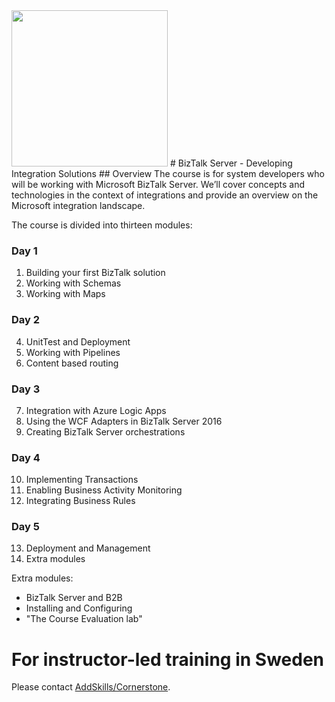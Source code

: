 <img src="http://microservicebus.blob.core.windows.net/img/btslogo_small.png" style="width:250px"/>
# BizTalk Server - Developing Integration Solutions
## Overview 
The course is for system developers who will be working with Microsoft BizTalk Server. We’ll cover concepts and technologies in the context of integrations and provide an overview on the Microsoft integration landscape.

The course is divided into thirteen modules:

### Day 1 
1. Building your first BizTalk solution
2. Working with Schemas
3. Working with Maps 

### Day 2 
4. UnitTest and Deployment
5. Working with Pipelines
6. Content based routing 

### Day 3 
7. Integration with Azure Logic Apps
8. Using the WCF Adapters in BizTalk Server 2016
9. Creating BizTalk Server orchestrations 

### Day 4 
10. Implementing Transactions
11. Enabling Business Activity Monitoring
12. Integrating Business Rules 

### Day 5 
13. Deployment and Management
14. Extra modules

Extra modules:
* BizTalk Server and B2B
* Installing and Configuring
* "The Course Evaluation lab"

# For instructor-led training in Sweden
Please contact [AddSkills/Cornerstone](http://www.addskills.se/utbildningar/microsoft/biztalk/biztalk-2013-for-utvecklare).
